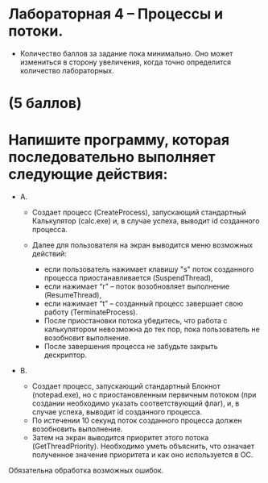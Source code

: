 # Лабораторная 4 – Процессы и потоки.

- Количество баллов за задание пока минимально. Оно может измениться в сторону увеличения, когда точно определится количество лабораторных.

# (5 баллов)

# Напишите программу, которая последовательно выполняет следующие действия:

- A.

  - Создает процесс (CreateProcess), запускающий стандартный Калькулятор (calc.exe) и, в случае успеха, выводит id созданного процесса.

  - Далее для пользователя на экран выводится меню возможных действий:
    - если пользователь нажимает клавишу "s" поток созданного процесса приостанавливается (SuspendThread),
    - если нажимает “r” – поток возобновляет выполнение (ResumeThread),
    - если нажимает “t” – созданный процесс завершает свою работу (TerminateProcess).
    - После приостановки потока убедитесь, что работа с калькулятором невозможна до тех пор, пока пользователь не возобновит выполнение.
    - После завершения процесса не забудьте закрыть дескриптор.

- B.
  - Создает процесс, запускающий стандартный Блокнот (notepad.exe), но с приостановленным первичным потоком (при создании необходимо указать соответствующий флаг), и, в случае успеха, выводит id созданного процесса.
  - По истечении 10 секунд поток созданного процесса должен возобновить выполнение.
  - Затем на экран выводится приоритет этого потока (GetThreadPriority). Необходимо уметь объяснить, что означает полученное значение приоритета и как оно используется в ОС.

Обязательна обработка возможных ошибок.
